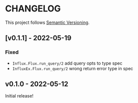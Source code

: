 # CHANGELOG

This project follows [Semantic Versioning](https://semver.org/spec/v2.0.0.html).

## [v0.1.1] - 2022-05-19

### Fixed

- `Influx.Flux.run_query/2` add query opts to type spec
- `InfluxEx.Flux.run_query/2` wrong return error type in spec

## v0.1.0 - 2022-05-12

Initial release!

[v0.14.3]: https://github.com/mattludwigs/influx_ex/compare/v0.1.0...v0.1.1
